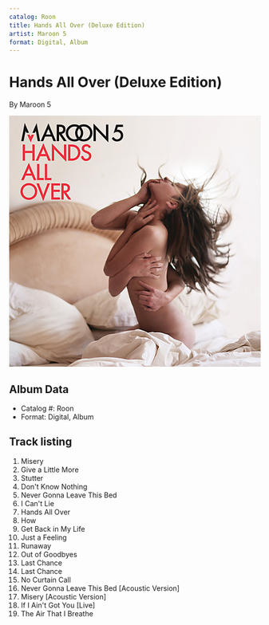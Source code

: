 ```yaml
---
catalog: Roon
title: Hands All Over (Deluxe Edition)
artist: Maroon 5
format: Digital, Album
---
```


# Hands All Over (Deluxe Edition)

By Maroon 5

![](../../assets/albumcovers/Maroon_5-Hands_All_Over_Deluxe_Edition.png)

## Album Data

- Catalog #: Roon
- Format: Digital, Album


## Track listing


1. Misery
2. Give a Little More
3. Stutter
4. Don't Know Nothing
5. Never Gonna Leave This Bed
6. I Can't Lie
7. Hands All Over
8. How
9. Get Back in My Life
10. Just a Feeling
11. Runaway
12. Out of Goodbyes
13. Last Chance
14. Last Chance
15. No Curtain Call
16. Never Gonna Leave This Bed [Acoustic Version]
17. Misery [Acoustic Version]
18. If I Ain't Got You [Live]
19. The Air That I Breathe

